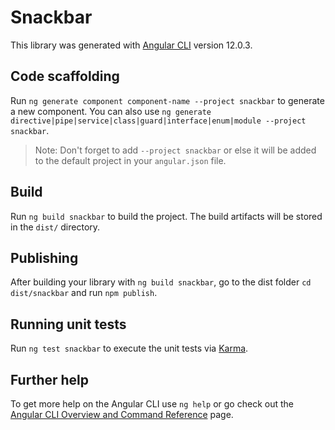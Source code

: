 # Snackbar

This library was generated with [Angular CLI](https://github.com/angular/angular-cli) version 12.0.3.

## Code scaffolding

Run `ng generate component component-name --project snackbar` to generate a new component. You can also use `ng generate directive|pipe|service|class|guard|interface|enum|module --project snackbar`.
> Note: Don't forget to add `--project snackbar` or else it will be added to the default project in your `angular.json` file. 

## Build

Run `ng build snackbar` to build the project. The build artifacts will be stored in the `dist/` directory.

## Publishing

After building your library with `ng build snackbar`, go to the dist folder `cd dist/snackbar` and run `npm publish`.

## Running unit tests

Run `ng test snackbar` to execute the unit tests via [Karma](https://karma-runner.github.io).

## Further help

To get more help on the Angular CLI use `ng help` or go check out the [Angular CLI Overview and Command Reference](https://angular.io/cli) page.
